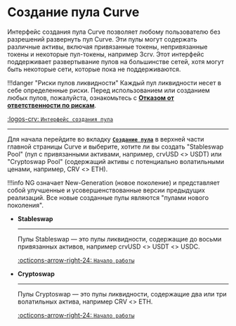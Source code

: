 <h1>Создание пула Curve</h1>

Интерфейс создания пула Curve позволяет любому пользователю без разрешений развернуть пул Curve. Эти пулы могут содержать различные активы, включая привязанные токены, непривязанные токены и некоторые пул-токены, например 3crv. Этот интерфейс поддерживает развертывание пулов на большинстве сетей, хотя могут быть некоторые сети, которые пока не поддерживаются.

!!!danger "Риски пулов ликвидности"
    Каждый пул ликвидности несет в себе определенные риски. Перед использованием или созданием любых пулов, пожалуйста, ознакомьтесь с [**Отказом от ответственности по рискам**](../risks-security/risks/pool.md).

[:logos-crv: `Интерфейс создания пула`](https://curve.fi/#/ethereum/create-pool)

---

Для начала перейдите во вкладку [**`Создание пула`**](https://curve.fi/#/ethereum/create-pool) в верхней части главной страницы Curve и выберите, хотите ли вы создать "Stableswap Pool" (пул с привязанными активами, например, crvUSD <> USDT) или "Cryptoswap Pool" (содержащий активы с потенциально волатильными ценами, например, CRV <> ETH).

!!!info
    NG означает New-Generation (новое поколение) и представляет собой улучшенные и усовершенствованные версии предыдущих реализаций. Все новые созданные пулы являются "пулами нового поколения".

<div class="grid cards" markdown>

-   **Stableswap**

    ---

    Пулы Stableswap — это пулы ликвидности, содержащие до восьми привязанных активов, например crvUSD <> USDT <> USDC.

    [:octicons-arrow-right-24: `Начало работы`](./creating-a-stableswap-pool.md)

-   **Cryptoswap**

    ---

    Пулы Cryptoswap — это пулы ликвидности, содержащие два или три волатильных актива, например CRV <> ETH.

    [:octicons-arrow-right-24: `Начало работы`](./creating-a-cryptoswap-pool.md)

</div>
